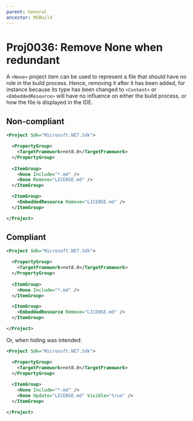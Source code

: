 ```yaml
---
parent: General
ancestor: MSBuild
---
```


# Proj0036: Remove None when redundant
A `<None>` project item can be used to represent a file that should have no
role in the build process. Hence, removing it after it has been added, for
instance because its type has been changed to `<Content>` or `<EmbeddedResource>`
will have no influence on either the build process, or how the file is
displayed in the IDE.

## Non-compliant
``` xml
<Project Sdk="Microsoft.NET.Sdk">

  <PropertyGroup>
    <TargetFramework>net8.0</TargetFramework>
  </PropertyGroup>
  
  <ItemGroup>
    <None Include="*.md" />
    <None Remove="LICENSE.md" />
  </ItemGroup>

  <ItemGroup>
    <EmbeddedResource Remove="LICENSE.md" />
  </ItemGroup>

</Project>
```

## Compliant
``` xml
<Project Sdk="Microsoft.NET.Sdk">

  <PropertyGroup>
    <TargetFramework>net8.0</TargetFramework>
  </PropertyGroup>
  
  <ItemGroup>
    <None Include="*.md" />
  </ItemGroup>

  <ItemGroup>
    <EmbeddedResource Remove="LICENSE.md" />
  </ItemGroup>

</Project>
```

Or, when hiding was intended:

``` xml
<Project Sdk="Microsoft.NET.Sdk">

  <PropertyGroup>
    <TargetFramework>net8.0</TargetFramework>
  </PropertyGroup>
  
  <ItemGroup>
    <None Include="*.md" />
    <None Update="LICENSE.md" Visible="true" />
  </ItemGroup>

</Project>
```
